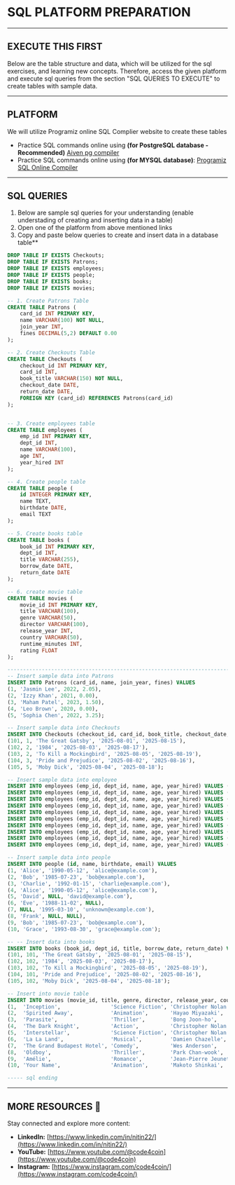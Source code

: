 # SQL PLATFORM PREPARATION
---
## EXECUTE THIS FIRST
Below are the table structure and data, which will be utilized for the sql exercises, and learning new concepts.
Therefore, access the given platform and execute sql queries from the section "SQL QUERIES TO EXECUTE" to create tables with sample data.

---

## PLATFORM
We will utilize Programiz online SQL Complier website to create these tables 
- Practice SQL commands online using **(for PostgreSQL database - Recommended)** [Aiven pg compiler](https://aiven.io/tools/pg-playground?utm_source=chatgpt.com)
- Practice SQL commands online using **(for MYSQL database)**: [Programiz SQL Online Compiler](https://www.programiz.com/sql/online-compiler)

---


## SQL QUERIES
1. Below are sample sql queries for your understanding (enable understading of creating and inserting data in a table)
2. Open one of the platform from above mentioned links
3. Copy and paste below queries to create and insert data in a database table**

```sql
DROP TABLE IF EXISTS Checkouts;
DROP TABLE IF EXISTS Patrons;
DROP TABLE IF EXISTS employees;
DROP TABLE IF EXISTS people;
DROP TABLE IF EXISTS books;
DROP TABLE IF EXISTS movies;

-- 1. Create Patrons Table
CREATE TABLE Patrons (
    card_id INT PRIMARY KEY,
    name VARCHAR(100) NOT NULL,
    join_year INT,
    fines DECIMAL(5,2) DEFAULT 0.00
);

-- 2. Create Checkouts Table
CREATE TABLE Checkouts (
    checkout_id INT PRIMARY KEY,
    card_id INT,
    book_title VARCHAR(150) NOT NULL,
    checkout_date DATE,
    return_date DATE,
    FOREIGN KEY (card_id) REFERENCES Patrons(card_id)
);


-- 3. Create employees table
CREATE TABLE employees (
    emp_id INT PRIMARY KEY,
    dept_id INT,
    name VARCHAR(100),
    age INT,
    year_hired INT
);

-- 4. Create people table
CREATE TABLE people (
    id INTEGER PRIMARY KEY,
    name TEXT,
    birthdate DATE,
    email TEXT
);

-- 5. Create books table
CREATE TABLE books (
    book_id INT PRIMARY KEY,
    dept_id INT,
    title VARCHAR(255),
    borrow_date DATE,
    return_date DATE
);

-- 6. create movie table
CREATE TABLE movies (
    movie_id INT PRIMARY KEY,
    title VARCHAR(100),
    genre VARCHAR(50),
    director VARCHAR(100),
    release_year INT,
    country VARCHAR(50),
    runtime_minutes INT,
    rating FLOAT
);

------------------------------------------------------------------------------------
-- Insert sample data into Patrons
INSERT INTO Patrons (card_id, name, join_year, fines) VALUES
(1, 'Jasmin Lee', 2022, 2.05),
(2, 'Izzy Khan', 2021, 0.00),
(3, 'Maham Patel', 2023, 1.50),
(4, 'Leo Brown', 2020, 0.00),
(5, 'Sophia Chen', 2022, 3.25);

-- Insert sample data into Checkouts
INSERT INTO Checkouts (checkout_id, card_id, book_title, checkout_date, return_date) VALUES
(101, 1, 'The Great Gatsby', '2025-08-01', '2025-08-15'),
(102, 2, '1984', '2025-08-03', '2025-08-17'),
(103, 2, 'To Kill a Mockingbird', '2025-08-05', '2025-08-19'),
(104, 3, 'Pride and Prejudice', '2025-08-02', '2025-08-16'),
(105, 5, 'Moby Dick', '2025-08-04', '2025-08-18');

-- Insert sample data into employee
INSERT INTO employees (emp_id, dept_id, name, age, year_hired) VALUES (1, 101, 'John',     30, 2020);
INSERT INTO employees (emp_id, dept_id, name, age, year_hired) VALUES (2, 102, 'Jane',     28, 2021);
INSERT INTO employees (emp_id, dept_id, name, age, year_hired) VALUES (3, 101, 'Michael',  35, 2019);
INSERT INTO employees (emp_id, dept_id, name, age, year_hired) VALUES (4, 103, 'Emily',    29, 2021);
INSERT INTO employees (emp_id, dept_id, name, age, year_hired) VALUES (5, 104, 'David',    32, 2020);
INSERT INTO employees (emp_id, dept_id, name, age, year_hired) VALUES (6, 102, 'Sarah',    26, 2018);
INSERT INTO employees (emp_id, dept_id, name, age, year_hired) VALUES (7, 103, 'Chris',    31, 2020);
INSERT INTO employees (emp_id, dept_id, name, age, year_hired) VALUES (8, 101, 'Megan',    27, 2021);
INSERT INTO employees (emp_id, dept_id, name, age, year_hired) VALUES (9, 104, 'Robert',   38, 2019);
INSERT INTO employees (emp_id, dept_id, name, age, year_hired) VALUES (10,104,'Patricia',  33, 2021);

-- Insert sample data into people
INSERT INTO people (id, name, birthdate, email) VALUES
(1, 'Alice', '1990-05-12', 'alice@example.com'),
(2, 'Bob', '1985-07-23', 'bob@example.com'),
(3, 'Charlie', '1992-01-15', 'charlie@example.com'),
(4, 'Alice', '1990-05-12', 'alice@example.com'),
(5, 'David', NULL, 'david@example.com'),
(6, 'Eve', '1988-11-02', NULL),
(7, NULL, '1995-03-10', 'unknown@example.com'),
(8, 'Frank', NULL, NULL),
(9, 'Bob', '1985-07-23', 'bob@example.com'),
(10, 'Grace', '1993-08-30', 'grace@example.com');

-- -- Insert data into books
INSERT INTO books (book_id, dept_id, title, borrow_date, return_date) VALUES
(101, 101, 'The Great Gatsby', '2025-08-01', '2025-08-15'),
(102, 102, '1984', '2025-08-03', '2025-08-17'),
(103, 102, 'To Kill a Mockingbird', '2025-08-05', '2025-08-19'),
(104, 101, 'Pride and Prejudice', '2025-08-02', '2025-08-16'),
(105, 102, 'Moby Dick', '2025-08-04', '2025-08-18');

-- Insert into movie table
INSERT INTO movies (movie_id, title, genre, director, release_year, country, runtime_minutes, rating) VALUES
(1,  'Inception',                'Science Fiction', 'Christopher Nolan', 2010, 'USA',    148, 8.8),
(2,  'Spirited Away',            'Animation',       'Hayao Miyazaki',    2001, 'Japan',  125, 8.6),
(3,  'Parasite',                 'Thriller',        'Bong Joon-ho',      2019, 'South Korea', 132, 8.5),
(4,  'The Dark Knight',          'Action',          'Christopher Nolan', 2008, 'USA',    152, 9.0),
(5,  'Interstellar',             'Science Fiction', 'Christopher Nolan', 2014, 'USA',    169, 8.7),
(6,  'La La Land',               'Musical',         'Damien Chazelle',   2016, 'USA',    128, 8.0),
(7,  'The Grand Budapest Hotel', 'Comedy',          'Wes Anderson',      2014, 'Germany',  99, 8.1),
(8,  'Oldboy',                   'Thriller',        'Park Chan-wook',    2003, 'South Korea', 120, 8.4),
(9,  'Amélie',                   'Romance',         'Jean-Pierre Jeunet',2001, 'France', 122, 8.3),
(10, 'Your Name',                'Animation',       'Makoto Shinkai',    2016, 'Japan',  106, 8.4);

----- sql ending
```

---
## **MORE RESOURCES** 🔗

Stay connected and explore more content:

- **LinkedIn:** [https://www.linkedin.com/in/nitin22/](https://www.linkedin.com/in/nitin22/)
- **YouTube:** [https://www.youtube.com/@code4coin](https://www.youtube.com/@code4coin)
- **Instagram:** [https://www.instagram.com/code4coin/](https://www.instagram.com/code4coin/)
